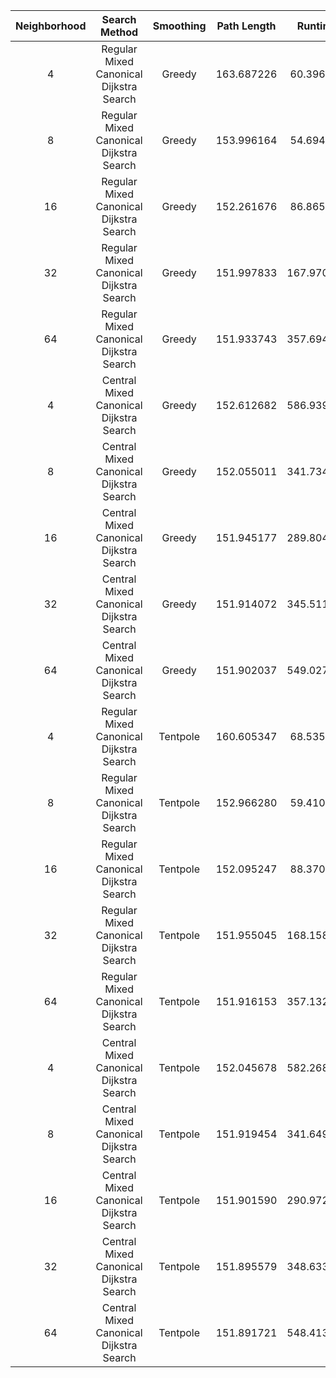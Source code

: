 |Neighborhood|Search Method|Smoothing|Path Length|Runtime|
|:----------:|:-----------:|:-------:|:--------:|:-----:|
|4|Regular Mixed Canonical Dijkstra Search|Greedy|163.687226|60.396260|
|8|Regular Mixed Canonical Dijkstra Search|Greedy|153.996164|54.694633|
|16|Regular Mixed Canonical Dijkstra Search|Greedy|152.261676|86.865039|
|32|Regular Mixed Canonical Dijkstra Search|Greedy|151.997833|167.970011|
|64|Regular Mixed Canonical Dijkstra Search|Greedy|151.933743|357.694420|
|4|Central Mixed Canonical Dijkstra Search|Greedy|152.612682|586.939997|
|8|Central Mixed Canonical Dijkstra Search|Greedy|152.055011|341.734454|
|16|Central Mixed Canonical Dijkstra Search|Greedy|151.945177|289.804511|
|32|Central Mixed Canonical Dijkstra Search|Greedy|151.914072|345.511306|
|64|Central Mixed Canonical Dijkstra Search|Greedy|151.902037|549.027167|
|4|Regular Mixed Canonical Dijkstra Search|Tentpole|160.605347|68.535977|
|8|Regular Mixed Canonical Dijkstra Search|Tentpole|152.966280|59.410840|
|16|Regular Mixed Canonical Dijkstra Search|Tentpole|152.095247|88.370204|
|32|Regular Mixed Canonical Dijkstra Search|Tentpole|151.955045|168.158011|
|64|Regular Mixed Canonical Dijkstra Search|Tentpole|151.916153|357.132278|
|4|Central Mixed Canonical Dijkstra Search|Tentpole|152.045678|582.268455|
|8|Central Mixed Canonical Dijkstra Search|Tentpole|151.919454|341.649351|
|16|Central Mixed Canonical Dijkstra Search|Tentpole|151.901590|290.972385|
|32|Central Mixed Canonical Dijkstra Search|Tentpole|151.895579|348.633828|
|64|Central Mixed Canonical Dijkstra Search|Tentpole|151.891721|548.413355|
